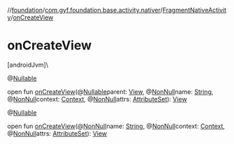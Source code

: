 //[foundation](../../../index.md)/[com.gyf.foundation.base.activity.nativer](../index.md)/[FragmentNativeActivity](index.md)/[onCreateView](on-create-view.md)

# onCreateView

[androidJvm]\

@[Nullable](https://developer.android.com/reference/kotlin/androidx/annotation/Nullable.html)

open fun [onCreateView](on-create-view.md)(@[Nullable](https://developer.android.com/reference/kotlin/androidx/annotation/Nullable.html)parent: [View](https://developer.android.com/reference/kotlin/android/view/View.html), @[NonNull](https://developer.android.com/reference/kotlin/androidx/annotation/NonNull.html)name: [String](https://developer.android.com/reference/kotlin/java/lang/String.html), @[NonNull](https://developer.android.com/reference/kotlin/androidx/annotation/NonNull.html)context: [Context](https://developer.android.com/reference/kotlin/android/content/Context.html), @[NonNull](https://developer.android.com/reference/kotlin/androidx/annotation/NonNull.html)attrs: [AttributeSet](https://developer.android.com/reference/kotlin/android/util/AttributeSet.html)): [View](https://developer.android.com/reference/kotlin/android/view/View.html)

@[Nullable](https://developer.android.com/reference/kotlin/androidx/annotation/Nullable.html)

open fun [onCreateView](on-create-view.md)(@[NonNull](https://developer.android.com/reference/kotlin/androidx/annotation/NonNull.html)name: [String](https://developer.android.com/reference/kotlin/java/lang/String.html), @[NonNull](https://developer.android.com/reference/kotlin/androidx/annotation/NonNull.html)context: [Context](https://developer.android.com/reference/kotlin/android/content/Context.html), @[NonNull](https://developer.android.com/reference/kotlin/androidx/annotation/NonNull.html)attrs: [AttributeSet](https://developer.android.com/reference/kotlin/android/util/AttributeSet.html)): [View](https://developer.android.com/reference/kotlin/android/view/View.html)